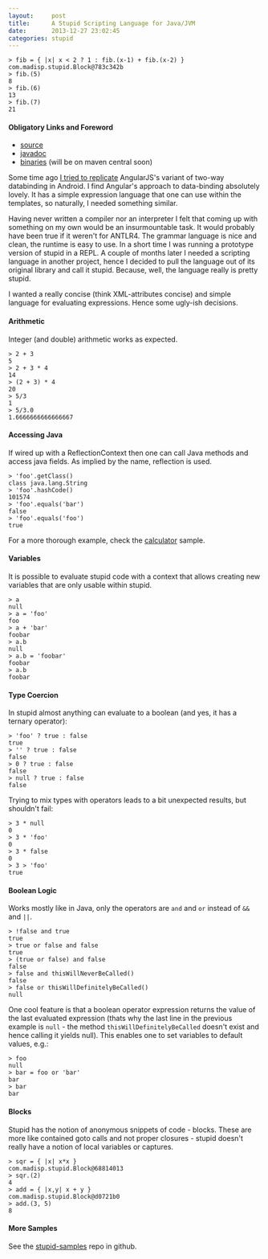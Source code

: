 ```yaml
---
layout:     post
title:      A Stupid Scripting Language for Java/JVM
date:       2013-12-27 23:02:45
categories: stupid
---
```


```
> fib = { |x| x < 2 ? 1 : fib.(x-1) + fib.(x-2) }
com.madisp.stupid.Block@783c342b
> fib.(5)
8
> fib.(6)
13
> fib.(7)
21
```

#### Obligatory Links and Foreword

* [source](https://github.com/madisp/stupid)
* [javadoc](http://madisp.com/stupid)
* [binaries](http://dl.bintray.com/madisp/maven/com/madisp/stupid/stupid/) (will be on maven central soon)

Some time ago [I tried to replicate](https://github.com/madisp/bad) AngularJS's variant of two-way databinding in Android. I find Angular's approach to data-binding absolutely lovely. It has a simple expression language that one can use within the templates, so naturally, I needed something similar.

Having never written a compiler nor an interpreter I felt that coming up with something on my own would be an insurmountable task. It would probably have been true if it weren't for ANTLR4. The grammar language is nice and clean, the runtime is easy to use. In a short time I was running a prototype version of stupid in a REPL. A couple of months later I needed a scripting language in another project, hence I decided to pull the language out of its original library and call it stupid. Because, well, the language really is pretty stupid.

I wanted a really concise (think XML-attributes concise) and simple language for evaluating expressions. Hence some ugly-ish decisions.

#### Arithmetic

Integer (and double) arithmetic works as expected.

```
> 2 + 3
5
> 2 + 3 * 4
14
> (2 + 3) * 4
20
> 5/3
1
> 5/3.0
1.6666666666666667
```

#### Accessing Java

If wired up with a ReflectionContext then one can call Java methods and access java fields. As implied by the name, reflection is used.

```
> 'foo'.getClass()
class java.lang.String
> 'foo'.hashCode()
101574
> 'foo'.equals('bar')
false
> 'foo'.equals('foo')
true
```

For a more thorough example, check the [calculator](https://github.com/madisp/stupid-samples/blob/master/calculator/src/main/java/com/madisp/stupid/samples/Calculator.java) sample.

#### Variables

It is possible to evaluate stupid code with a context that allows creating new variables that are only usable within stupid.

```
> a
null
> a = 'foo'
foo
> a + 'bar'
foobar
> a.b
null
> a.b = 'foobar'
foobar
> a.b
foobar
```

#### Type Coercion

In stupid almost anything can evaluate to a boolean (and yes, it has a ternary operator):

```
> 'foo' ? true : false
true
> '' ? true : false
false
> 0 ? true : false
false
> null ? true : false
false
```

Trying to mix types with operators leads to a bit unexpected results, but shouldn't fail:

```
> 3 * null
0
> 3 * 'foo'
0
> 3 * false
0
> 3 > 'foo'
true
```

#### Boolean Logic

Works mostly like in Java, only the operators are `and` and `or` instead of `&&` and `||`.

```
> !false and true
true
> true or false and false
true
> (true or false) and false
false
> false and thisWillNeverBeCalled()
false
> false or thisWillDefinitelyBeCalled()
null
```

One cool feature is that a boolean operator expression returns the value of the last evaluated expression (thats why the last line in the previous example is `null` - the method `thisWillDefinitelyBeCalled` doesn't exist and hence calling it yields null). This enables one to set variables to default values, e.g.:

```
> foo
null
> bar = foo or 'bar'
bar
> bar
bar
```

#### Blocks

Stupid has the notion of anonymous snippets of code - blocks. These are more like contained goto calls and not proper closures - stupid doesn't really have a notion of local variables or captures.

```
> sqr = { |x| x*x }
com.madisp.stupid.Block@68814013
> sqr.(2)
4
> add = { |x,y| x + y }
com.madisp.stupid.Block@d0721b0
> add.(3, 5)
8
```

#### More Samples

See the [stupid-samples](https://github.com/madisp/stupid-samples) repo in github.
